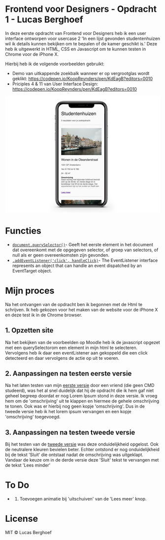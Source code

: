 # Frontend voor Designers - Opdracht 1 - Lucas Berghoef

In deze eerste opdracht van Frontend voor Designers heb ik een user interface ontworpen
voor usercase 2 'In een lijst gevonden studentenhuizen wil ik details kunnen bekijken om te bepalen of de kamer geschikt is.'
Deze heb ik uitgewerkt in HTML, CSS en Javascript om te kunnen testen in Chrome voor de iPhone X.

Hierbij heb ik de volgende voorbeelden gebruikt:
* Demo van uitkappende zoekbalk wanneer er op vergrootglas wordt geklikt: https://codepen.io/KoopReynders/pen/KdEagB?editors=0010
* Priciples 4 & 11 van User Interface Design: https://codepen.io/KoopReynders/pen/KdEagB?editors=0010

![Voorvertoning van de studentenhuizen site](preview.png)

# Functies

* [`document.querySelector()`](https://developer.mozilla.org/nl/docs/Web/API/Document/querySelector)- Geeft het eerste element in het document dat overeenkomt met de opgegeven selector, of groep van selectors, of null als er geen overeenkomsten zijn gevonden.
* [`.addEventListener('click', handleClick)`](https://developer.mozilla.org/en-US/docs/Web/API/EventListener)- The EventListener interface represents an object that can handle an event dispatched by an EventTarget object.


# Mijn proces

Na het ontvangen van de opdracht ben ik begonnen met de Html te schrijven. Ik heb gekozen voor het maken van de website voor de iPhone X en deze test ik in de Chrome browser.

## 1. Opzetten site
Na het bekijken van de voorbeelden op Moodle heb ik de javascript opgezet met een querySelectorom een element in mijn html te selecteren. Vervolgens heb ik daar een eventListener aan gekoppeld die een click detecteerd en daar vervolgens de actie op uit te voeren.

## 2. Aanpassingen na testen eerste versie
Na het laten testen van mijn [eerste versie](https://github.com/lucasberghoef/Frontend-voor-Designers/tree/master/Opdracht%201/V1) door een vriend (die geen CMD studeerd), was het al snel duidelijk dat hij de opdracht die ik hem gaf niet geheel begreep doordat er nog Lorem Ipsum stond in deze versie. Ik vroeg hem om de 'omschrijving' uit te klappen en hiermee de gehele omschrijving te tonen. Ook was er hierbij nog geen kopje 'omschrijving'. Dus in de tweede versie heb ik het lorem ipsum vervangen en een kopje 'omschrijving' toegevoegd.

## 3. Aanpassingen na testen tweede versie
Bij het testen van de [tweede versie](https://github.com/lucasberghoef/Frontend-voor-Designers/tree/master/Opdracht%201/V2) was deze onduidelijkheid opgelost. Ook de neutralere kleuren bevielen beter. Echter ontstond er nog onduidelijkheid bij de tekst 'Sluit' die ontstaat nadat de omschrijving was uitgeklapt. Vandaar de keuze om in de derde versie deze 'Sluit' tekst te vervangen met de tekst 'Lees minder'


# To Do

* 1. Toevoegen animatie bij 'uitschuiven' van de 'Lees meer' knop.

# License

MIT © Lucas Berghoef
